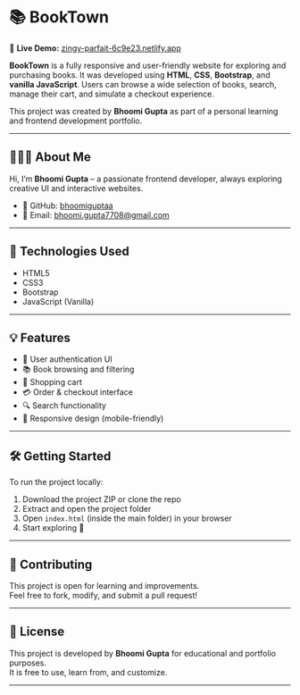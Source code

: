 # 📚 BookTown

🔗 **Live Demo:** [zingy-parfait-6c9e23.netlify.app](https://zingy-parfait-6c9e23.netlify.app)

**BookTown** is a fully responsive and user-friendly website for exploring and purchasing books. It was developed using **HTML**, **CSS**, **Bootstrap**, and **vanilla JavaScript**. Users can browse a wide selection of books, search, manage their cart, and simulate a checkout experience.

This project was created by **Bhoomi Gupta** as part of a personal learning and frontend development portfolio.

---

## 👩🏻‍💻 About Me

Hi, I’m **Bhoomi Gupta** – a passionate frontend developer, always exploring creative UI and interactive websites.

- 🔗 GitHub: [bhoomiguptaa](https://github.com/bhoomiguptaa)
- 📧 Email: bhoomi.gupta7708@gmail.com

---

## 🚀 Technologies Used

- HTML5  
- CSS3  
- Bootstrap  
- JavaScript (Vanilla)

---

## 💡 Features

- 🔐 User authentication UI  
- 📚 Book browsing and filtering  
- 🛒 Shopping cart  
- 💳 Order & checkout interface  
- 🔍 Search functionality  
- 📱 Responsive design (mobile-friendly)

---

## 🛠️ Getting Started

To run the project locally:

1. Download the project ZIP or clone the repo  
2. Extract and open the project folder  
3. Open `index.html` (inside the main folder) in your browser  
4. Start exploring 📖

---

## 🤝 Contributing

This project is open for learning and improvements.  
Feel free to fork, modify, and submit a pull request!

---

## 📄 License

This project is developed by **Bhoomi Gupta** for educational and portfolio purposes.  
It is free to use, learn from, and customize.

---
